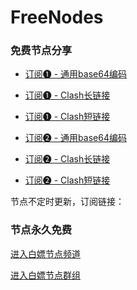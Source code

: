 # FreeNodes

### 免费节点分享

- [订阅❶ - 通用base64编码](https://raw.githubusercontent.com/Lewis-1217/FreeNodes/main/bpjzx1)
- [订阅❶ - Clash长链接](https://zhuanhuan.diga.workers.dev/sub?target=clash&url=https%3A%2F%2Fraw.githubusercontent.com%2FLewis-1217%2FFreeNodes%2Fmain%2Fbpjzx1&insert=false&emoji=true&list=false&tfo=false&scv=false&fdn=false&sort=false&new_name=true)
- [订阅❶ - Clash短链接](https://sourl.cn/eTHSqa)


- [订阅❷ - 通用base64编码](https://raw.githubusercontent.com/Lewis-1217/FreeNodes/main/bpjzx2)
- [订阅❷ - Clash长链接](https://zhuanhuan.diga.workers.dev/sub?target=clash&url=https%3A%2F%2Fraw.githubusercontent.com%2FLewis-1217%2FFreeNodes%2Fmain%2Fbpjzx2&insert=false&emoji=true&list=false&tfo=false&scv=false&fdn=false&sort=false&new_name=true)
- [订阅❷ - Clash短链接](https://sourl.cn/9pePV3)

节点不定时更新，订阅链接：


### 节点永久免费

<a href="https://t.me/bpjzx2">进入白嫖节点频道</a>

<a href="https://t.me/bpjzx1">进入白嫖节点群组</a>
